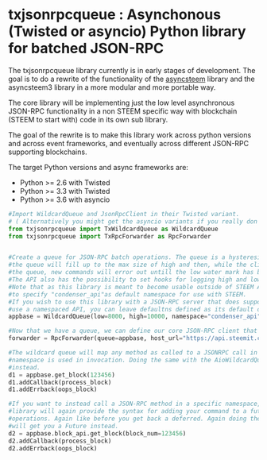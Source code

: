# txjsonrpcqueue : Asynchonous (Twisted or asyncio) Python library for batched JSON-RPC

The txjsonrpcqueue library currently is in early stages of development. The goal is to do
a rewrite of the functionality of the [asyncsteem](https://github.com/pibara-utopian/asyncsteem) 
library and the asyncsteem3 library in a more modular and more portable way. 

The core library will be implementing just the low level asynchronous JSON-RPC functionality 
in a non STEEM specific way with blockchain (STEEM to start with) code in its own sub library. 

The goal of the rewrite is to make this library work across python versions and across event 
frameworks, and eventually across different JSON-RPC supporting blockchains.

The target Python versions and async frameworks are:

* Python >= 2.6 with Twisted
* Python >= 3.3 with Twisted
* Python >= 3.6 with asyncio

```python
#Import WildcardQueue and JsonRpcClient in their Twisted variant. 
# ( Alternatively you might get the asyncio variants if you really don't want to use Twisted)
from txjsonrpcqueue import TxWildcardQueue as WildcardQueue
from txjsonrpcqueue import TxRpcForwarder as RpcForwarder


#Create a queue for JSON-RPC batch operations. The queue is a hysteresis queue. That means
#the queue will fill up to the max size of high and then, while the client is empty emptying
#the queue, new commands will error out untill the low water mark has been reached again.
#The API also has the possibility to set hooks for logging high and low water marks.
#Note that as this library is meant to become usable outside of STEEM APPBASE, you do need
#to specify "condenser_api"as default namespace for use with STEEM.
#If you wish to use this library with a JSON-RPC server that does support batches but does not 
#use a namespaced API, you can leave defaultns defined as its default of None. 
appbase = WildcardQueue(low=8000, high=10000, namespace="condenser_api")

#Now that we have a queue, we can define our core JSON-RPC client that will get fed by the queue.
forwarder = RpcForwarder(queue=appbase, host_url="https://api.steemit.com")

#The wildcard queue will map any method as called to a JSONRPC call in the default namespace if no 
#namespace is used in invocation. Doing the same with the AioWildcardQueue will get you a Future 
#instead.
d1 = appbase.get_block(123456)
d1.addCallback(process_block)
d1.addErrback(oops_block)

#If you want to instead call a JSON-RPC method in a specific namespace, you can do that to and the
#library will again provide the syntax for adding your command to a future batch of asynchonous 
#operations. Again like before you get back a deferred. Again doing the same with the AioWildcardQueue 
#will get you a Future instead.
d2 = appbase.block_api.get_block(block_num=123456)
d2.addCallback(process_block)
d2.addErrback(oops_block)
```

